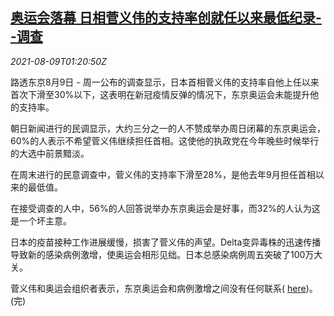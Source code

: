 <!--1628472662000-->
[奥运会落幕 日相菅义伟的支持率创就任以来最低纪录--调查](https://cn.reuters.com/article/survey-japan-suga-olympics-0809-idCNKBS2FA01P)
------

<div><i>2021-08-09T01:20:50Z</i></div><p>路透东京8月9日 - 周一公布的调查显示，日本首相菅义伟的支持率自他上任以来首次下滑至30%以下，这表明在新冠疫情反弹的情况下，东京奥运会未能提升他的支持率。</p><p>朝日新闻进行的民调显示，大约三分之一的人不赞成举办周日闭幕的东京奥运会，60%的人表示不希望菅义伟继续担任首相。这使他的执政党在今年晚些时候举行的大选中前景黯淡。</p><p>在周末进行的民意调查中，菅义伟的支持率下滑至28%，是他去年9月担任首相以来的最低值。</p><p>在接受调查的人中，56%的人回答说举办东京奥运会是好事，而32%的人认为这是一个坏主意。</p><p>日本的疫苗接种工作进展缓慢，损害了菅义伟的声望。Delta变异毒株的迅速传播导致新的感染病例激增，使奥运会相形见绌。日本总感染病例周五突破了100万大关。</p><p>菅义伟和奥运会组织者表示，东京奥运会和病例激增之间没有任何联系( <a href="https://www.reuters.com/lifestyle/sports/tokyo-has-shown-pandemic-can-be-beaten-games-health-adviser-says-2021-08-07">here</a>)。(完)</p>
